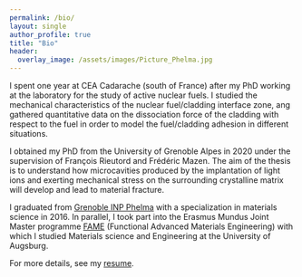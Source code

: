 ```yaml
---
permalink: /bio/
layout: single
author_profile: true
title: "Bio"
header:
  overlay_image: /assets/images/Picture_Phelma.jpg
---
```


I spent one year at CEA Cadarache (south of France) after my PhD working at the laboratory for the study of active nuclear fuels. 
I studied the mechanical characteristics of the nuclear fuel/cladding interface zone, ang gathered quantitative data on the dissociation force of the cladding with respect to the fuel in order to model the fuel/cladding adhesion in different situations.

I obtained my PhD from the University of Grenoble Alpes in 2020 under the supervision of François Rieutord and Frédéric Mazen. 
The aim of the thesis is to understand how microcavities produced by the implantation of light ions and exerting mechanical stress on the surrounding crystalline matrix will develop and lead to material fracture. 

I graduated from [Grenoble INP Phelma](https://phelma.grenoble-inp.fr/en) with a specialization in materials science in 2016. In parallel, I took part into the Erasmus Mundus Joint Master programme [FAME](https://www.fame-master.eu/) (Functional Advanced Materials Engineering) with which I studied Materials science and Engineering at the University of Augsburg.


For more details, see my [resume](https://antoinepetit2.github.io/assets/files/CV_Antoine_2024_03.pdf).

